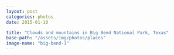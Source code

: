 ```yaml
---
layout: post
categories: photos
date: 2015-01-10

title: "Clouds and mountains in Big Bend National Park, Texas"
base-path: "/assets/img/photos/places"
image-name: "big-bend-1"
---
```

